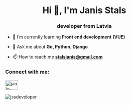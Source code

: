 <h1 align="center">Hi 👋, I'm Janis Stals</h1>
<h3 align="center">developer from Latvia</h3>

- 🌱 I’m currently learning **Front end development (VUE)**

- 💬 Ask me about **Go, Python, Django**

- 📫 How to reach me **stalsjanis@gmail.com**


<h3 align="left">Connect with me:</h3>
<p align="left">
<a href="https://linkedin.com/in/janis-stals-b28838131" target="blank"><img align="center" src="https://raw.githubusercontent.com/rahuldkjain/github-profile-readme-generator/master/src/images/icons/Social/linked-in-alt.svg" alt="janis-stals-b28838131" height="30" width="40" /></a>
</p>

<p><img align="left" src="https://github-readme-stats.vercel.app/api/top-langs?username=jssdeveloper&show_icons=true&locale=en&layout=compact" alt="jssdeveloper" /></p>

